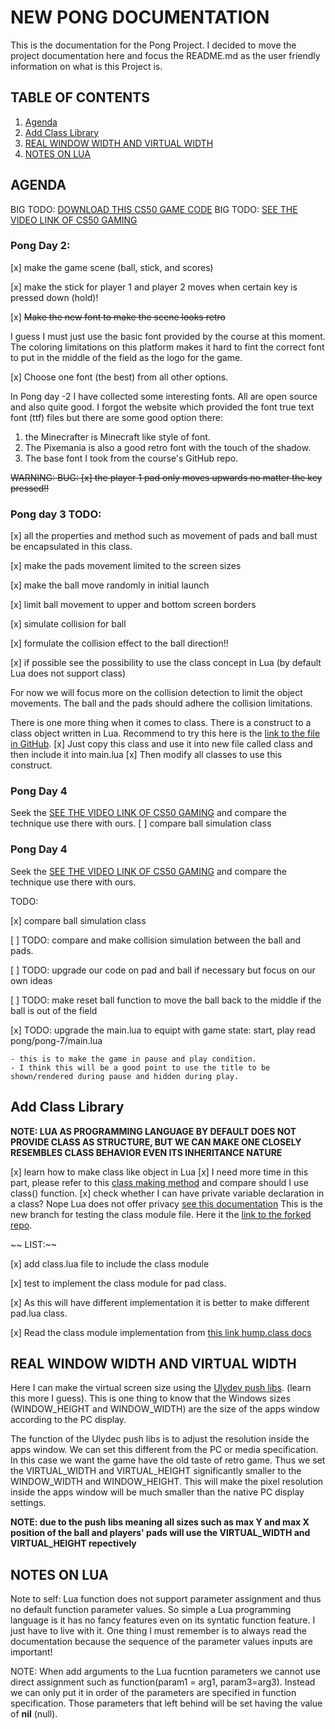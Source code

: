 # NEW PONG DOCUMENTATION
This is the documentation for the Pong Project. I decided to move the project documentation here and focus the README.md as the user friendly information on what is this Project is.

## TABLE OF CONTENTS
1. [Agenda](##-AGENDA)
1. [Add Class Library](##-Add-Class-Library)
1. [REAL WINDOW WIDTH AND VIRTUAL WIDTH](##-REAL-WINDOW-WIDTH-AND-VIRTUAL-WIDTH)
1. [NOTES ON LUA](##-NOTES-ON-LUA)

## AGENDA
BIG TODO: [DOWNLOAD THIS CS50 GAME CODE](http://cdn.cs50.net/games/2018/spring/lectures/0/src0.zip)
BIG TODO: [SEE THE VIDEO LINK OF CS50 GAMING](https://cs50.harvard.edu/games/2018/weeks/0/)

### Pong Day 2:

[x] make the game scene (ball, stick, and scores)

[x] make the stick for player 1 and player 2 moves when certain key is pressed down (hold)!

[x] ~~Make the new font to make the scene looks retro~~

I guess I must just use the basic font provided by the course at this moment. The coloring limitations on this platform makes it hard to fint the correct font to put in the middle of the field as the logo for the game. 

[x] Choose one font (the best) from all other options. 

In Pong day -2 I have collected some interesting fonts.
All are open source and also quite good.
I forgot the website which provided the font true text font (ttf) files but there are some good option there:
1. the Minecrafter is Minecraft like style of font.
1. The Pixemania is also a good retro font with the touch of the shadow.
1. The base font I took from the course's GitHub repo.

~~WARNING: BUG: 
[x] the player 1 pad only moves upwards no matter the key pressed!!~~

### Pong day 3 TODO:

[x] all the properties and method such as movement of pads and ball must be encapsulated in this class.

[x] make the pads movement limited to the screen sizes

[x] make the ball move randomly in initial launch

[x] limit ball movement to upper and bottom screen borders

[x] simulate collision for ball

[x] formulate the collision effect to the ball direction!!

[x] if possible see the possibility to use the class concept in Lua (by default Lua does not support class) 

For now we will focus more on the collision detection to limit the object movements. 
The ball and the pads should adhere the collision limitations.

There is one more thing when it comes to class. There is a construct to a class object written in Lua.
Recommend to try this here is the [link to the file in GitHub](https://github.com/m00racle/hump/blob/master/class.lua). 
[x] Just copy this class and use it into new file called class and then include it into main.lua
[x] Then modify all classes to use this construct.

### Pong Day 4
Seek the [SEE THE VIDEO LINK OF CS50 GAMING](https://cs50.harvard.edu/games/2018/weeks/0/) and compare the technique use there with ours.
[ ] compare ball simulation class
### Pong Day 4
Seek the [SEE THE VIDEO LINK OF CS50 GAMING](https://cs50.harvard.edu/games/2018/weeks/0/) and compare the technique use there with ours.

TODO:

[x] compare ball simulation class

[ ] TODO: compare and make collision simulation between the ball and pads. 

[ ] TODO: upgrade our code on pad and ball if necessary but focus on our own ideas

[ ] TODO: make reset ball function to move the ball back to the middle if the ball is out of the field

[x] TODO: upgrade the main.lua to equipt with game state: start, play read pong/pong-7/main.lua

    - this is to make the game in pause and play condition.
    - I think this will be a good point to use the title to be shown/rendered during pause and hidden during play.


## Add Class Library
**__NOTE: LUA AS PROGRAMMING LANGUAGE BY DEFAULT DOES NOT PROVIDE CLASS AS STRUCTURE, BUT WE CAN MAKE ONE CLOSELY  RESEMBLES CLASS BEHAVIOR EVEN ITS INHERITANCE NATURE__**

[x] learn how to make class like object in Lua
    [x] I need more time in this part, please refer to this [class making method](http://lua-users.org/wiki/SimpleLuaClasses) and compare should I use class() function.
    [x] check whether I can have private variable declaration in a class? Nope Lua does not offer privacy [see this documentation](https://www.lua.org/pil/16.4.html)
This is the new branch for testing the class module file. Here it the [link to the forked repo](https://github.com/m00racle/hump).

~~ LIST:~~

[x] add class.lua file to include the class module

[x] test to implement the class module for pad class. 

[x] As this will have different implementation it is better to make different pad.lua class.

[x] Read the class module implementation from [this link hump.class docs](https://hump.readthedocs.io/en/latest/class.html)

## REAL WINDOW WIDTH AND VIRTUAL WIDTH
Here I can make the virtual screen size using the [Ulydev push libs](https://github.com/Ulydev/push). (learn this more I guess). This is one thing to know that the Windows sizes (WINDOW_HEIGHT and WINDOW_WIDTH) are the size of the apps window according to the PC display.

The function of the Ulydec push libs is to adjust the resolution inside the apps window. We can set this different from the PC or media specification. In this case we want the game have the old taste of retro game. Thus we set the VIRTUAL_WIDTH and VIRTUAL_HEIGHT significantly smaller to the WINDOW_WIDTH and WINDOW_HEIGHT. This will make the pixel resolution inside the apps window will be much smaller than the native PC display settings.

**__NOTE: due to the push libs meaning all sizes such as max Y and max X position  of the ball and players' pads will use the VIRTUAL_WIDTH and VIRTUAL_HEIGHT repectively__**

## NOTES ON LUA
Note to self: Lua function does not support parameter assignment and thus no default function parameter values. 
So simple a Lua programming language is it has no fancy features even on its syntatic function feature. I just have to live with it. 
One thing I must remember is to always read the documentation because the sequence of the parameter values inputs are important!

NOTE: When add arguments to the Lua fucntion parameters we cannot use direct assignment such as function(param1 = arg1, param3=arg3). 
Instead we can only put it in order of the parameters are specified in function specification. 
Those parameters that left behind will be set having the value of **nil** (null).

